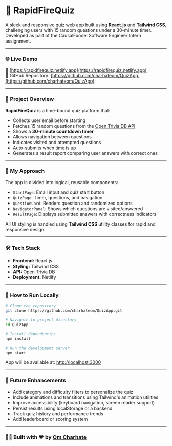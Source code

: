 # 🎯 RapidFireQuiz

A sleek and responsive quiz web app built using **React.js** and **Tailwind CSS**, challenging users with 15 random questions under a 30-minute timer. Developed as part of the CausalFunnel Software Engineer Intern assignment.

---

### 🌐 Live Demo

🔗 [https://rapidfirequiz.netlify.app](https://rapidfirequiz.netlify.app)  
📁 GitHub Repository: [https://github.com/charhateom/QuizApp](https://github.com/charhateom/QuizApp)

---

### 📌 Project Overview

**RapidFireQuiz** is a time-bound quiz platform that:
- Collects user email before starting
- Fetches 15 random questions from the [Open Trivia DB API](https://opentdb.com/api.php?amount=15)
- Shows a **30-minute countdown timer**
- Allows navigation between questions
- Indicates visited and attempted questions
- Auto-submits when time is up
- Generates a result report comparing user answers with correct ones

---

### 🧠 My Approach

The app is divided into logical, reusable components:
- `StartPage`: Email input and quiz start button
- `QuizPage`: Timer, questions, and navigation
- `QuestionCard`: Renders question and randomized options
- `NavigatorPanel`: Shows which questions are visited/answered
- `ResultPage`: Displays submitted answers with correctness indicators

All UI styling is handled using **Tailwind CSS** utility classes for rapid and responsive design.

---

### 🛠️ Tech Stack

- **Frontend:** React.js
- **Styling:** Tailwind CSS
- **API:** Open Trivia DB
- **Deployment:** Netlify

---

### 🚀 How to Run Locally

```bash
# Clone the repository
git clone https://github.com/charhateom/QuizApp.git

# Navigate to project directory
cd QuizApp

# Install dependencies
npm install

# Run the development server
npm start
````

App will be available at: [http://localhost:3000](http://localhost:3000)

---

### 🚀 Future Enhancements

* Add category and difficulty filters to personalize the quiz
* Include animations and transitions using Tailwind's animation utilities
* Improve accessibility (keyboard navigation, screen reader support)
* Persist results using localStorage or a backend
* Track quiz history and performance trends
* Add leaderboard or scoring system

---

### 🧑‍💻 Built with ❤️ by [Om Charhate](https://github.com/charhateom)


